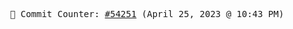 <p align="center">
    <samp>
        📮 Commit Counter: <a href="https://github.com/Javascript-void0/Javascript-void0/commits/main">#54251</a> (April 25, 2023 @ 10:43 PM)
    </samp>
</p>